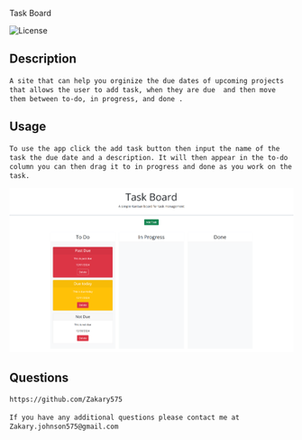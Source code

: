 Task Board

  ![License](https://img.shields.io/badge/-MIT-blue.svg)


## Description
    
    A site that can help you orginize the due dates of upcoming projects that allows the user to add task, when they are due  and then move them between to-do, in progress, and done .

## Usage
    
    To use the app click the add task button then input the name of the task the due date and a description. It will then appear in the to-do column you can then drag it to in progress and done as you work on the task.
    
![Screenshot](./Assets/Screenshot.png)

## Questions

    https://github.com/Zakary575

    If you have any additional questions please contact me at Zakary.johnson575@gmail.com
    
